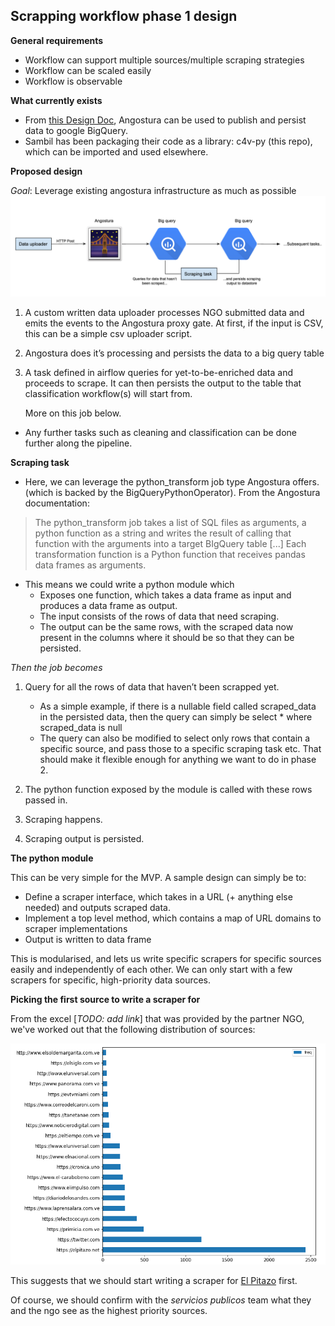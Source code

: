 ## Scrapping workflow phase 1 design 

**General requirements**
* Workflow can support multiple sources/multiple scraping strategies
* Workflow can be scaled easily
* Workflow is observable

**What currently exists**
* From [this Design Doc](https://www.notion.so/de8ece87473b4f37a0ea037d607d910a?v=1bec41f87a6b42acb639d348d2282195&p=6d6b1797931e465d9cf6f5d4641c911e), Angostura can be used to publish and persist data to google BigQuery.
* Sambil has been packaging their code as a library: c4v-py (this repo), which can be imported and used elsewhere.

**Proposed design** 

_Goal_: Leverage existing angostura infrastructure as much as possible
![image](../images/scrapping-workflow-phase-1-design.png)

1. A custom written data uploader processes NGO submitted data and emits the events to the Angostura proxy gate.
At first, if the input is CSV, this can be a simple csv uploader script.

2. Angostura does it’s processing and persists the data to a big query table

3. A task defined in airflow queries for yet-to-be-enriched data and proceeds to scrape.
It can then persists the output to the table that classification workflow(s) will start from. 
   
    More on this job below. 

* Any further tasks such as cleaning and classification can be done further along the pipeline.

**Scraping task** 

* Here, we can leverage the python_transform job type Angostura offers. (which is backed by the BigQueryPythonOperator). From the Angostura documentation:
> The python_transform job takes a list of SQL files as arguments, a python function as a string and writes the result of calling that function with the arguments into a target BIgQuery table [...] Each transformation function is a Python function that receives pandas data frames as arguments.

* This means we could write a python module which     
    * Exposes one function, which takes a data frame as input and produces a data frame as output.
    * The input consists of the rows of data that need scraping. 
    * The output can be the same rows, with the scraped data now present in the columns where it should be so that they can be persisted.
    
_Then the job becomes_
1. Query for all the rows of data that haven’t been scrapped yet. 
   * As a simple example, if there is a nullable field called scraped_data in the persisted data, then the query can simply be select * where scraped_data is null
   * The query can also be modified to select only rows that contain a specific source, and pass those to a specific scraping task etc. That should make it flexible enough for anything we want to do in phase 2.

2. The python function exposed by the module is called with these rows passed in.
3. Scraping happens.
4. Scraping output is persisted.
 
**The python module** 

This can be very simple for the MVP. 
A sample design can simply be to:
* Define a scraper interface, which takes in a URL (+ anything else needed) and outputs scraped data.
* Implement a top level method, which contains a map of URL domains to scraper implementations
* Output is written to data frame

This is modularised, and lets us write specific scrapers for specific sources easily and independently of each other. We can only start with a few scrapers for specific, high-priority data sources.

**Picking the first source to write a scraper for**

From the excel [_TODO: add link_] that was provided by the partner NGO, we've worked out that the following distribution of sources:

![top_20_sources](../images/top_20_sources_osvp_excel.png)

This suggests that we should start writing a scraper for [El Pitazo](https://elpitazo.net/) first. 

Of course, we should confirm with the _servicios publicos_ team what they and the ngo see as the highest priority sources. 

